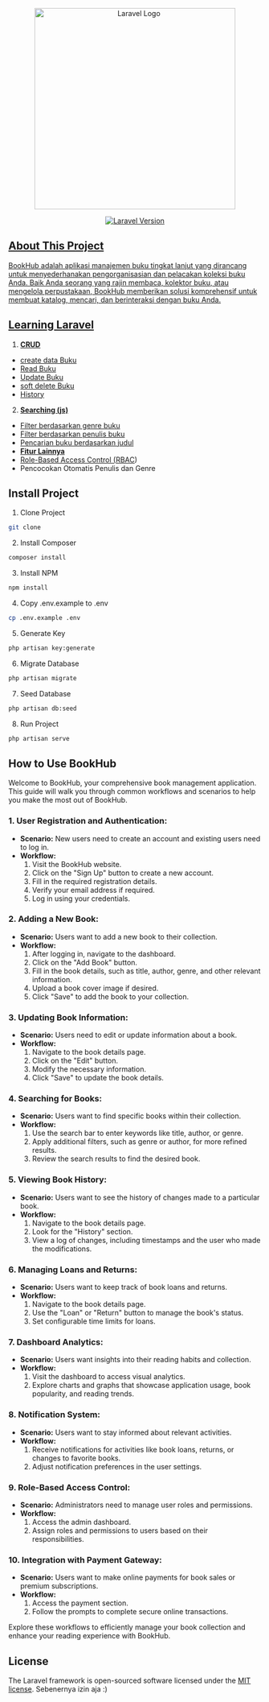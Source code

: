 <p align="center">
    <a href="https://laravel.com" target="_blank">
        <img src="https://raw.githubusercontent.com/laravel/art/master/logo-lockup/5%20SVG/2%20CMYK/1%20Full%20Color/laravel-logolockup-cmyk-red.svg"
            width="400" alt="Laravel Logo">
    </a>
</p>

<p align="center">
    <!-- laravel version 10 -->
    <a href="https://packagist.org/packages/laravel/framework" target="_blank">
        <img src="https://img.shields.io/packagist/v/laravel/framework?label=laravel&style=flat-square"
            alt="Laravel Version">
</p>

## About This Project
BookHub adalah aplikasi manajemen buku tingkat lanjut yang dirancang untuk menyederhanakan pengorganisasian dan
pelacakan koleksi buku Anda. Baik Anda seorang yang rajin membaca, kolektor buku, atau mengelola perpustakaan, BookHub
memberikan solusi komprehensif untuk membuat katalog, mencari, dan berinteraksi dengan buku Anda.


## Learning Laravel
1. **CRUD**
- create data Buku
- Read Buku
- Update Buku
- soft delete Buku
- History
2. **Searching (js)**
- Filter berdasarkan genre buku
- Filter berdasarkan penulis buku
- Pencarian buku berdasarkan judul
- **Fitur Lainnya**
- Role-Based Access Control ([RBAC](https://github.com/itstructure/laravel-rbac))
- Pencocokan Otomatis Penulis dan Genre

## Install Project
1. Clone Project
```bash
git clone
```
2. Install Composer
```bash
composer install
```
3. Install NPM
```bash
npm install
```
4. Copy .env.example to .env
```bash
cp .env.example .env
```
5. Generate Key
```bash
php artisan key:generate
```
6. Migrate Database
```bash
php artisan migrate
```
7. Seed Database
```bash
php artisan db:seed
```
8. Run Project
```bash
php artisan serve
```


## How to Use BookHub

Welcome to BookHub, your comprehensive book management application. This guide will walk you through common workflows and scenarios to help you make the most out of BookHub.

### 1. **User Registration and Authentication:**
   - **Scenario:** New users need to create an account and existing users need to log in.
   - **Workflow:**
      1. Visit the BookHub website.
      2. Click on the "Sign Up" button to create a new account.
      3. Fill in the required registration details.
      4. Verify your email address if required.
      5. Log in using your credentials.

### 2. **Adding a New Book:**
   - **Scenario:** Users want to add a new book to their collection.
   - **Workflow:**
      1. After logging in, navigate to the dashboard.
      2. Click on the "Add Book" button.
      3. Fill in the book details, such as title, author, genre, and other relevant information.
      4. Upload a book cover image if desired.
      5. Click "Save" to add the book to your collection.

### 3. **Updating Book Information:**
   - **Scenario:** Users need to edit or update information about a book.
   - **Workflow:**
      1. Navigate to the book details page.
      2. Click on the "Edit" button.
      3. Modify the necessary information.
      4. Click "Save" to update the book details.

### 4. **Searching for Books:**
   - **Scenario:** Users want to find specific books within their collection.
   - **Workflow:**
      1. Use the search bar to enter keywords like title, author, or genre.
      2. Apply additional filters, such as genre or author, for more refined results.
      3. Review the search results to find the desired book.

### 5. **Viewing Book History:**
   - **Scenario:** Users want to see the history of changes made to a particular book.
   - **Workflow:**
      1. Navigate to the book details page.
      2. Look for the "History" section.
      3. View a log of changes, including timestamps and the user who made the modifications.

### 6. **Managing Loans and Returns:**
   - **Scenario:** Users want to keep track of book loans and returns.
   - **Workflow:**
      1. Navigate to the book details page.
      2. Use the "Loan" or "Return" button to manage the book's status.
      3. Set configurable time limits for loans.

### 7. **Dashboard Analytics:**
   - **Scenario:** Users want insights into their reading habits and collection.
   - **Workflow:**
      1. Visit the dashboard to access visual analytics.
      2. Explore charts and graphs that showcase application usage, book popularity, and reading trends.

### 8. **Notification System:**
   - **Scenario:** Users want to stay informed about relevant activities.
   - **Workflow:**
      1. Receive notifications for activities like book loans, returns, or changes to favorite books.
      2. Adjust notification preferences in the user settings.

### 9. **Role-Based Access Control:**
   - **Scenario:** Administrators need to manage user roles and permissions.
   - **Workflow:**
      1. Access the admin dashboard.
      2. Assign roles and permissions to users based on their responsibilities.

### 10. **Integration with Payment Gateway:**
   - **Scenario:** Users want to make online payments for book sales or premium subscriptions.
   - **Workflow:**
      1. Access the payment section.
      2. Follow the prompts to complete secure online transactions.

Explore these workflows to efficiently manage your book collection and enhance your reading experience with BookHub.




## License

The Laravel framework is open-sourced software licensed under the [MIT license](https://opensource.org/licenses/MIT).
Sebenernya izin aja :)